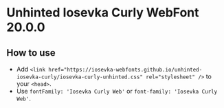 # Unhinted Iosevka Curly WebFont 20.0.0

## How to use

- Add `<link href="https://iosevka-webfonts.github.io/unhinted-iosevka-curly/iosevka-curly-unhinted.css" rel="stylesheet" />` to your `<head>`.
- Use `fontFamily: 'Iosevka Curly Web'` or `font-family: 'Iosevka Curly Web'`.
